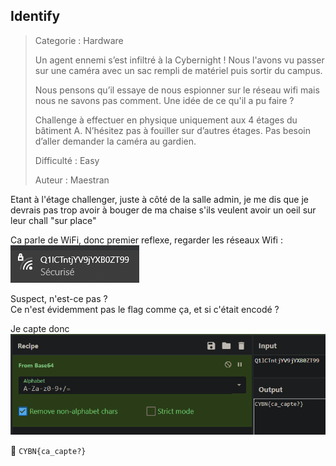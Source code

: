 ## Identify

> Categorie : Hardware
>
> Un agent ennemi s’est infiltré à la Cybernight !
> Nous l'avons vu passer sur une caméra avec un sac rempli de matériel puis sortir du campus.
>
> Nous pensons qu’il essaye de nous espionner sur le réseau wifi mais nous ne savons pas comment. Une idée de ce qu'il a pu faire ?
> 
> Challenge à effectuer en physique uniquement aux 4 étages du bâtiment A.
> N’hésitez pas à fouiller sur d’autres étages.
> Pas besoin d’aller demander la caméra au gardien.
>
> Difficulté : Easy
>
> Auteur : Maestran

Etant à l'étage challenger, juste à côté de la salle admin, je me dis que je devrais pas trop avoir à bouger de ma chaise s'ils veulent avoir un oeil sur leur chall "sur place"

Ca parle de WiFi, donc premier reflexe, regarder les réseaux Wifi : 
![img.png](img.png)

Suspect, n'est-ce pas ? <br/>
Ce n'est évidemment pas le flag comme ça, et si c'était encodé ?

Je capte donc <br/>
![img_1.png](img_1.png)


🚩 `CYBN{ca_capte?}`

